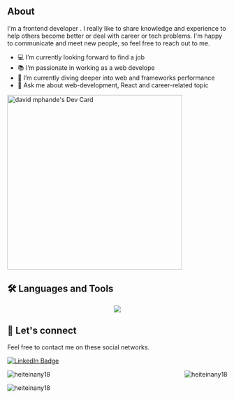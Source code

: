 <h2> About</h2>

I'm a frontend developer . I really like to share knowledge and experience to help others become better or deal with career or tech problems. I'm happy to communicate and meet new people, so feel free to reach out to me.

- 💻 I’m currently looking forward to find a job
- 📚 I’m passionate in working as a web develope
- 🌱 I’m currently diving deeper into web and frameworks performance
- 💬 Ask me about web-development, React and career-related topic

<a href="https://app.daily.dev/DavidMphande"><img src="https://api.daily.dev/devcards/80028a53da454fe691bd9d99b9c42781.png?r=kws" width="400" alt="david mphande's Dev Card"/></a>

<h2>🛠️ Languages and Tools</h2>
<p align="center">
  <a href="https://skillicons.dev">
    <img src="https://skillicons.dev/icons?i=html,css,javascript,photoshop,illustrator" />
  </a>
</p>

### <h2>💬 Let's connect</h2>

Feel free to contact me on these social networks.

[![LinkedIn Badge](https://img.shields.io/badge/LinkedIn-0077B5?style=for-the-badge&logo=linkedin&logoColor=white)](https://www.linkedin.com/in/kirillkurko/)

<p><img align="left" src="https://github-readme-stats.vercel.app/api/top-langs?username=heiteinany18&show_icons=true&locale=en&layout=compact" alt="heiteinany18" /></p>

<p>&nbsp;<img align="right" src="https://github-readme-stats.vercel.app/api?username=heiteinany18&show_icons=true&locale=en" alt="heiteinany18" /></p>

<p><img align="center" src="https://github-readme-streak-stats.herokuapp.com/?user=heiteinany18&" alt="heiteinany18" /></p>
